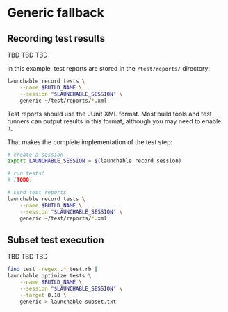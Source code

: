 # Generic fallback

## Recording test results

TBD TBD TBD

In this example, test reports are stored in the `/test/reports/` directory:

```bash
launchable record tests \
    --name $BUILD_NAME \
    --session "$LAUNCHABLE_SESSION" \
    generic ~/test/reports/*.xml
```

Test reports should use the JUnit XML format. Most build tools and test runners can output results in this format, although you may need to enable it.

That makes the complete implementation of the test step:

```bash
# create a session
export LAUNCHABLE_SESSION = $(launchable record session)

# run tests!
# [TODO]

# send test reports
launchable record tests \
    --name $BUILD_NAME \
    --session "$LAUNCHABLE_SESSION" \
    generic ~/test/reports/*.xml
```

## Subset test execution

TBD TBD TBD

```bash
find test -regex .*_test.rb | 
launchable optimize tests \
    --name $BUILD_NAME \
    --session "$LAUNCHABLE_SESSION" \
    --target 0.10 \
    generic > launchable-subset.txt
```


